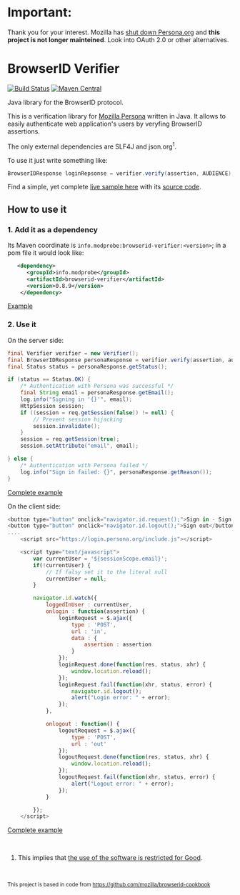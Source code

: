# Important:
Thank you for your interest.
Mozilla has [shut down Persona.org](https://developer.mozilla.org/en-US/docs/Archive/Mozilla/Persona) and **this project is not longer mainteined**. Look into OAuth 2.0 or other alternatives.

# BrowserID Verifier   
[![Build Status](https://snap-ci.com/user454322/browserid-verifier/branch/master/build_image)](https://snap-ci.com/user454322/browserid-verifier/branch/master)
[![Maven Central](https://maven-badges.herokuapp.com/maven-central/info.modprobe/browserid-verifier/badge.svg?style=flat)](https://maven-badges.herokuapp.com/maven-central/info.modprobe/browserid-verifier)

Java library for the BrowserID protocol.

This is a verification library for [Mozilla Persona](https://login.persona.org/about) written in Java. It allows to easily authenticate web application's users by veryfing BrowserID assertions.


The only external dependencies are SLF4J and json.org<sup>1</sup>. 


To use it just write something like:
```java
BrowserIDResponse loginRepsonse = verifier.verify(assertion, AUDIENCE);
```

Find a simple, yet complete [live sample here](https://browseridverifiersample-user454322.rhcloud.com) with its [source code](https://github.com/user454322/browserid-verifier/tree/master/sample/app).

## How to use it
### 1. Add it as a dependency
 Its Maven coordinate is `info.modprobe:browserid-verifier:<version>`; in a pom file it would look like:
```xml
   <dependency>
      <groupId>info.modprobe</groupId>
      <artifactId>browserid-verifier</artifactId>
      <version>0.8.9</version>
    </dependency>
```

[Example](https://github.com/user454322/browserid-verifier/blob/master/sample/app/pom.xml#L19-23)



### 2. Use it
On the server side:
```java
final Verifier verifier = new Verifier();
final BrowserIDResponse personaResponse = verifier.verify(assertion, audience);
final Status status = personaResponse.getStatus();

if (status == Status.OK) {
	/* Authentication with Persona was successful */
	final String email = personaResponse.getEmail();
	log.info("Signing in '{}'", email);
	HttpSession session;
	if ((session = req.getSession(false)) != null) {
		// Prevent session hijacking
		session.invalidate();
	}
	session = req.getSession(true);	
	session.setAttribute("email", email);

} else {
	/* Authentication with Persona failed */
	log.info("Sign in failed: {}", personaResponse.getReason());
}
```
[Complete example](https://github.com/user454322/browserid-verifier/blob/master/sample/app/src/main/java/info/modprobe/browserid/sample/servlet/In.java#L41-L64)




On the client side:
```javascript
<button type="button" onclick="navigator.id.request();">Sign in - Sign up</button>
<button type="button" onclick="navigator.id.logout();">Sign out</button>
....
	<script src="https://login.persona.org/include.js"></script>

	<script type="text/javascript">
		var currentUser = '${sessionScope.email}';
		if(!currentUser) {
			// If falsy set it to the literal null
			currentUser = null;
		}

		navigator.id.watch({
			loggedInUser : currentUser,
			onlogin : function(assertion) {				
				loginRequest = $.ajax({
					type : 'POST',
					url : 'in',
					data : {
						assertion : assertion
					}
				});
				loginRequest.done(function(res, status, xhr) {
					window.location.reload();
				});
				loginRequest.fail(function(xhr, status, error) {
					navigator.id.logout();
					alert("Login error: " + error);
				});
			},

			onlogout : function() {
				logoutRequest = $.ajax({
					type : 'POST',
					url : 'out'
				});
				logoutRequest.done(function(res, status, xhr) {
					window.location.reload();
				});
				logoutRequest.fail(function(xhr, status, error) {
					alert("Logout error: " + error);
				});
			}

		});
	</script>

```
[Complete example](https://github.com/user454322/browserid-verifier/blob/master/sample/app/src/main/webapp/index.jsp#L41-L83)

<br />

1. This implies that [the use of the software is restricted for Good](http://www.json.org/license.html).

<br />

<sub>This project is based in code from https://github.com/mozilla/browserid-cookbook</sub>


